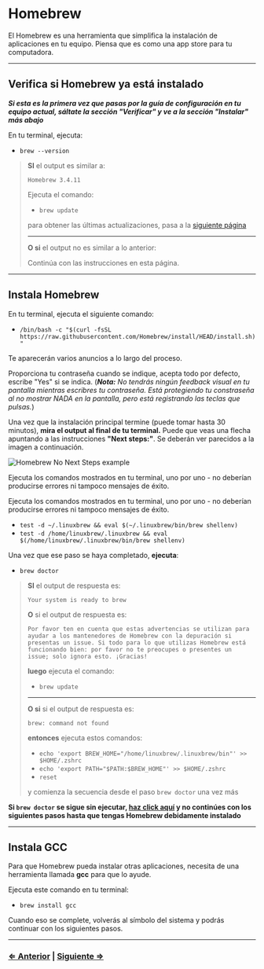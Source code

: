 ﻿# Homebrew

El Homebrew es una herramienta que simplifica la instalación de aplicaciones en tu equipo. Piensa que es como una app store para tu computadora.

---

## Verifica si Homebrew ya está instalado

**_Si esta es la primera vez que pasas por la guía de configuración en tu equipo actual, sáltate la sección "Verificar" y ve a la sección "Instalar" más abajo_**

En tu terminal, ejecuta:

- `brew --version`

> **SI** el output es similar a:
>
> ```text
> Homebrew 3.4.11
> ```
>
> Ejecuta el comando:
>
> - `brew update`
>
> para obtener las últimas actualizaciones, pasa a la [siguiente página](./4-git.md)
>
> ---
> **O si** el output no es similar a lo anterior:
>
> Continúa con las instrucciones en esta página.

---

## Instala Homebrew

En tu terminal, ejecuta el siguiente comando:

- `/bin/bash -c "$(curl -fsSL https://raw.githubusercontent.com/Homebrew/install/HEAD/install.sh)"`

Te aparecerán varios anuncios a lo largo del proceso.

Proporciona tu contraseña cuando se indique, acepta todo por defecto, escribe "Yes" si se indica. (**_Nota:_** _No tendrás ningún feedback visual en tu pantalla mientras escribres tu contraseña. Está protegiendo tu constraseña al no mostrar NADA en la pantalla, pero está registrando las teclas que pulsas._)

Una vez que la instalación principal termine (puede tomar hasta 30 minutos), **mira el output al final de tu terminal.**  Puede que veas una flecha apuntando a las instrucciones **"Next steps:"**. Se deberán ver parecidos a la imagen a continuación.

![Homebrew No Next Steps example](../../images/homebrew-next-steps.png)

Ejecuta los comandos mostrados en tu terminal, uno por uno - no deberían producirse errores ni tampoco mensajes de éxito.

Ejecuta los comandos mostrados en tu terminal, uno por uno - no deberían producirse errores ni tampoco mensajes de éxito.

- `test -d ~/.linuxbrew && eval $(~/.linuxbrew/bin/brew shellenv)`
- `test -d /home/linuxbrew/.linuxbrew && eval $(/home/linuxbrew/.linuxbrew/bin/brew shellenv)`

Una vez que ese paso se haya completado, **ejecuta**:

- `brew doctor`

> **SI** el output de respuesta es:
>
> ```text
> Your system is ready to brew
> ```
>
> **O** si el output de respuesta es:
>
> ```text
> Por favor ten en cuenta que estas advertencias se utilizan para ayudar a los mantenedores de Homebrew con la depuración si presentas un issue. Si todo para lo que utilizas Homebrew está funcionando bien: por favor no te preocupes o presentes un issue; solo ignora esto. ¡Gracias!
> ```
>
> **luego** ejecuta el comando:
>
> - `brew update`
>
> ---
> **O si** si el output de respuesta es:
>
> ```text
> brew: command not found
> ```
>
> **entonces** ejecuta estos comandos:
>
> - `echo 'export BREW_HOME="/home/linuxbrew/.linuxbrew/bin"' >> $HOME/.zshrc`
> - `echo 'export PATH="$PATH:$BREW_HOME"' >> $HOME/.zshrc`
> - `reset`
>
> y comienza la secuencia desde el paso `brew doctor` una vez más

**Si `brew doctor` se sigue sin ejecutar, [haz click aquí](../../error/error.md) y no continúes con los siguientes pasos hasta que tengas Homebrew debidamente instalado**

---

## Instala GCC

Para que Homebrew pueda instalar otras aplicaciones, necesita de una herramienta llamada **gcc** para que lo ayude.

Ejecuta este comando en tu terminal:

- `brew install gcc`

Cuando eso se complete, volverás al símbolo del sistema y podrás continuar con los siguientes pasos.

---

### [⇐ Anterior](./2-apt.md) | [Siguiente ⇒](./4-git.md)
